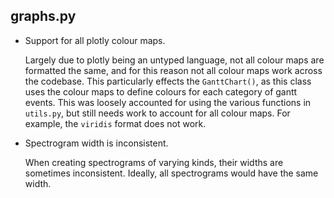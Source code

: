 ## graphs.py

- 	Support for all plotly colour maps.

	Largely due to plotly being an untyped language, not all colour maps are formatted the same, and for this reason not all colour maps work across the codebase. This particularly effects the `GanttChart()`, as this class uses the colour maps to define colours for each category of gantt events. This was loosely accounted for using the various functions in `utils.py`, but still needs work to account for all colour maps. For example, the `viridis` format does not work.

- 	Spectrogram width is inconsistent.

	When creating spectrograms of varying kinds, their widths are sometimes inconsistent. Ideally, all spectrograms would have the same width.